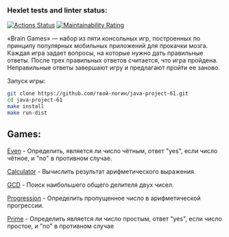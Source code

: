 ### Hexlet tests and linter status:
[![Actions Status](https://github.com/AlexFrankiv/java-project-61/actions/workflows/hexlet-check.yml/badge.svg)](https://github.com/AlexFrankiv/java-project-61/actions)
[![Maintainability Rating](https://sonarcloud.io/api/project_badges/measure?project=AlexFrankiv_java-project-61&metric=sqale_rating)](https://sonarcloud.io/summary/new_code?id=AlexFrankiv_java-project-61)

«Brain Games» — набор из пяти консольных игр, построенных по принципу популярных мобильных приложений для прокачки мозга. Каждая игра задает вопросы, на которые нужно дать правильные ответы. После трех правильных ответов считается, что игра пройдена. Неправильные ответы завершают игру и предлагают пройти ее заново.

Запуск игры:
```bash
git clone https://github.com/твой-логин/java-project-61.git
cd java-project-61
make install
make run-dist
```

## Games:
[Even](https://asciinema.org/a/bRoeSQDpRQFarJDTc6PW71ADd) - Определить, является ли число чётным, ответ "yes", если число чётное, и "no" в противном случае.

[Calculator](https://asciinema.org/a/m6Sw4kYYGYKslderAHBSPQVuD) - Вычислить результат арифметического выражения.

[GCD](https://asciinema.org/a/Dyaha7mE49KGugyiXZzI12k1O) - Поиск наибольшего общего делителя двух чисел.

[Progression](https://asciinema.org/a/eIr54s7Ka6jyqGPmxbywDisfn) - Определить пропущенное число в арифметической прогрессии.

[Prime](https://asciinema.org/a/NK0WDxWS63IYAOBNlbzerWFJN) - Определить является ли число простым, ответ "yes", если число простое, и "no" в противном случае
